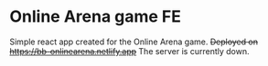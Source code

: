 # Online Arena game FE

Simple react app created for the Online Arena game.
~~Deployed on https://bb-onlinearena.netlify.app~~ The server is currently down.
